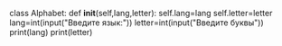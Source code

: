 class Alphabet:
    def __init__(self,lang,letter):
        self.lang=lang
        self.letter=letter
lang=int(input("Введите язык:"))
letter=int(input("Введите буквы"))
print(lang)
print(letter)
        
